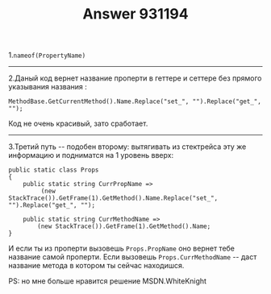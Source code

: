 ﻿---
title: "Answer 931194"
se.owner.user_id: 186752
se.owner.display_name: "Andrew"
se.owner.link: "https://ru.stackoverflow.com/users/186752/andrew"
se.answer_id: 931194
se.question_id: 931182
se.post_type: answer
se.score: 6
se.is_accepted: False
---
<p>1.<code>nameof(PropertyName)</code></p>

<hr>

<p>2.Даный код вернет название проперти в геттере и сеттере без прямого указывания названия :</p>

<pre><code>MethodBase.GetCurrentMethod().Name.Replace("set_", "").Replace("get_", "");
</code></pre>

<p>Код не очень красивый, зато сработает.</p>

<hr>

<p>3.Третий путь -- подобен второму: вытягивать из стектрейса эту же информацию и подниматся на 1 уровень вверх:</p>

<pre><code>public static class Props
{
    public static string CurrPropName =&gt; 
         (new StackTrace()).GetFrame(1).GetMethod().Name.Replace("set_", "").Replace("get_", "");

    public static string CurrMethodName =&gt; 
        (new StackTrace()).GetFrame(1).GetMethod().Name;
}
</code></pre>

<p>И если ты из проперти вызовешь <code>Props.PropName</code> оно вернет тебе название самой проперти. Если вызовешь <code>Props.CurrMethodName</code> -- даст название метода в котором ты сейчас находишся.</p>

<p>PS: но мне больше нравится решение MSDN.WhiteKnight</p>
